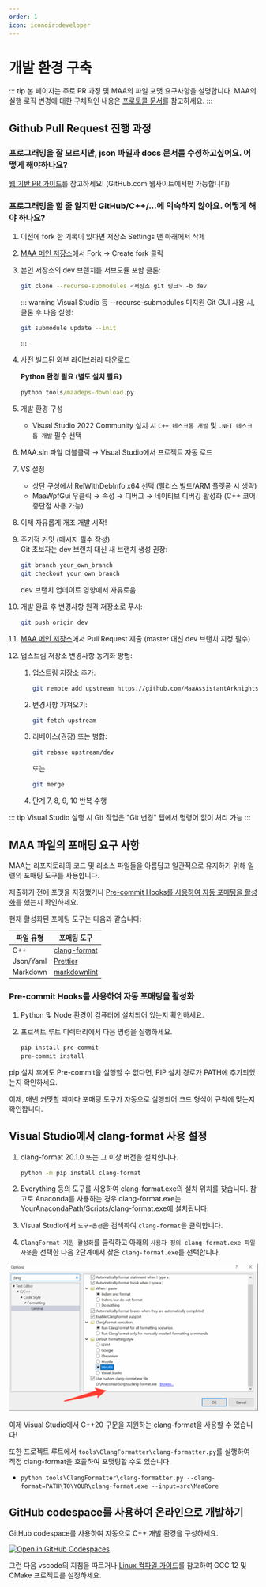 ```yaml
---
order: 1
icon: iconoir:developer
---
```


# 개발 환경 구축

::: tip
본 페이지는 주로 PR 과정 및 MAA의 파일 포맷 요구사항을 설명합니다. MAA의 실행 로직 변경에 대한 구체적인 내용은 [프로토콜 문서](../protocol/)를 참고하세요.
:::

## Github Pull Request 진행 과정

### 프로그래밍을 잘 모르지만, json 파일과 docs 문서를 수정하고싶어요. 어떻게 해야하나요?

[웹 기반 PR 가이드](./pr-tutorial.md)를 참고하세요! (GitHub.com 웹사이트에서만 가능합니다)

### 프로그래밍을 할 줄 알지만 GitHub/C++/...에 익숙하지 않아요. 어떻게 해야 하나요?

1. 이전에 fork 한 기록이 있다면 저장소 Settings 맨 아래에서 삭제
2. [MAA 메인 저장소](https://github.com/MaaAssistantArknights/MaaAssistantArknights)에서 Fork → Create fork 클릭
3. 본인 저장소의 dev 브랜치를 서브모듈 포함 클론:

    ```bash
    git clone --recurse-submodules <저장소 git 링크> -b dev
    ```

    ::: warning
    Visual Studio 등 --recurse-submodules 미지원 Git GUI 사용 시, 클론 후 다음 실행:

    ```bash
    git submodule update --init
    ```

    :::

4. 사전 빌드된 외부 라이브러리 다운로드

    **Python 환경 필요 (별도 설치 필요)**  

    ```cmd
    python tools/maadeps-download.py
    ```

5. 개발 환경 구성

    - Visual Studio 2022 Community 설치 시 `C++ 데스크톱 개발` 및 `.NET 데스크톱 개발` 필수 선택

6. MAA.sln 파일 더블클릭 → Visual Studio에서 프로젝트 자동 로드
7. VS 설정

    - 상단 구성에서 RelWithDebInfo x64 선택 (릴리스 빌드/ARM 플랫폼 시 생략)
    - MaaWpfGui 우클릭 → 속성 → 디버그 → 네이티브 디버깅 활성화 (C++ 코어 중단점 사용 가능)

8. 이제 자유롭게 ~~개조~~ 개발 시작!
9. 주기적 커밋 (메시지 필수 작성)  
   Git 초보자는 dev 브랜치 대신 새 브랜치 생성 권장:

    ```bash
    git branch your_own_branch
    git checkout your_own_branch
    ```

    dev 브랜치 업데이트 영향에서 자유로움

10. 개발 완료 후 변경사항 원격 저장소로 푸시:

    ```bash
    git push origin dev
    ```

11. [MAA 메인 저장소](https://github.com/MaaAssistantArknights/MaaAssistantArknights)에서 Pull Request 제출 (master 대신 dev 브랜치 지정 필수)
12. 업스트림 저장소 변경사항 동기화 방법:

    1. 업스트림 저장소 추가:

        ```bash
        git remote add upstream https://github.com/MaaAssistantArknights/MaaAssistantArknights.git
        ```

    2. 변경사항 가져오기:

        ```bash
        git fetch upstream
        ```

    3. 리베이스(권장) 또는 병합:

        ```bash
        git rebase upstream/dev
        ```

        또는

        ```bash
        git merge
        ```

    4. 단계 7, 8, 9, 10 반복 수행

::: tip
Visual Studio 실행 시 Git 작업은 "Git 변경" 탭에서 명령어 없이 처리 가능
:::

## MAA 파일의 포매팅 요구 사항

MAA는 리포지토리의 코드 및 리소스 파일들을 아름답고 일관적으로 유지하기 위해 일련의 포매팅 도구를 사용합니다.

제출하기 전에 포맷을 지정했거나 [Pre-commit Hooks를 사용하여 자동 포매팅을 활성화](#pre-commit-hooks를-사용하여-자동-포매팅을-활성화)를 했는지 확인하세요.

현재 활성화된 포매팅 도구는 다음과 같습니다:

| 파일 유형 | 포매팅 도구 |
| --- | --- |
| C++ | [clang-format](https://clang.llvm.org/docs/ClangFormat.html) |
| Json/Yaml | [Prettier](https://prettier.io/) |
| Markdown | [markdownlint](https://github.com/DavidAnson/markdownlint-cli2) |

### Pre-commit Hooks를 사용하여 자동 포매팅을 활성화

1. Python 및 Node 환경이 컴퓨터에 설치되어 있는지 확인하세요.

2. 프로젝트 루트 디렉터리에서 다음 명령을 실행하세요.

    ```bash
    pip install pre-commit
    pre-commit install
    ```

pip 설치 후에도 Pre-commit을 실행할 수 없다면, PIP 설치 경로가 PATH에 추가되었는지 확인하세요.

이제, 매번 커밋할 때마다 포매팅 도구가 자동으로 실행되어 코드 형식이 규칙에 맞는지 확인합니다.

## Visual Studio에서 clang-format 사용 설정

1. clang-format 20.1.0 또는 그 이상 버전을 설치합니다.

    ```bash
    python -m pip install clang-format
    ```

2. Everything 등의 도구를 사용하여 clang-format.exe의 설치 위치를 찾습니다. 참고로 Anaconda를 사용하는 경우 clang-format.exe는 YourAnacondaPath/Scripts/clang-format.exe에 설치됩니다.

3. Visual Studio에서 `도구`-`옵션`을 검색하여 `clang-format`을 클릭합니다.
4. `ClangFormat 지원 활성화`를 클릭하고 아래의 `사용자 정의 clang-format.exe 파일 사용`을 선택한 다음 2단계에서 찾은 `clang-format.exe`를 선택합니다.

![Visual Studio에서 clang-format 사용 설정](/images/zh-cn/development-enable-vs-clang-format.png)

이제 Visual Studio에서 C++20 구문을 지원하는 clang-format을 사용할 수 있습니다!

또한 프로젝트 루트에서 `tools\ClangFormatter\clang-formatter.py`를 실행하여 직접 clang-format을 호출하여 포맷팅할 수도 있습니다.

- `python tools\ClangFormatter\clang-formatter.py --clang-format=PATH\TO\YOUR\clang-format.exe --input=src\MaaCore`

## GitHub codespace를 사용하여 온라인으로 개발하기

GitHub codespace를 사용하여 자동으로 C++ 개발 환경을 구성하세요.

[![Open in GitHub Codespaces](https://github.com/codespaces/badge.svg?color=green)](https://codespaces.new/MaaAssistantArknights/MaaAssistantArknights)

그런 다음 vscode의 지침을 따르거나 [Linux 컴파일 가이드](./linux-tutorial.md)를 참고하여 GCC 12 및 CMake 프로젝트를 설정하세요.
